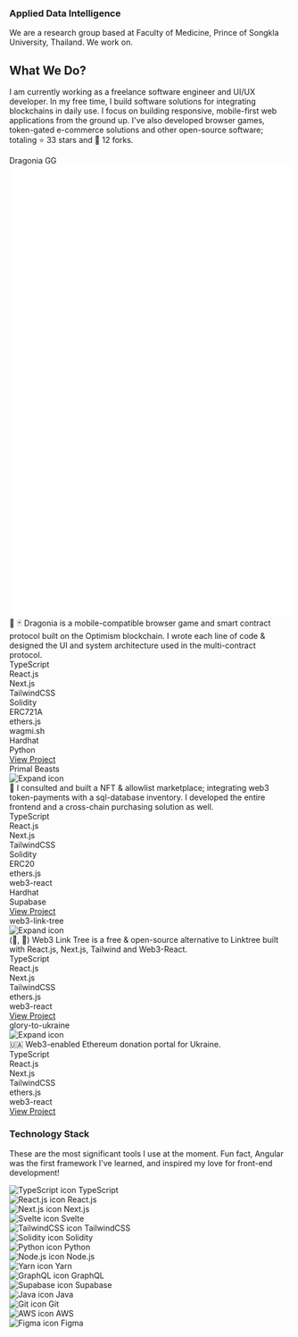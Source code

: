 <section class="max-w-3xl w-full flex pt-24 sm:pt-4 pb-12">
   <section class="space-y-12">
      <div class="space-y-2 sm:space-y-3">
         <h1 class="font-bold text-4xl sm:text-5xl tracking-wide">Applied Data Intelligence</h1>
         <div class="font-light text-neutral-100/80">
            We are a research group based at Faculty of Medicine, Prince of Songkla University, Thailand. We work on.
         </div>
      </div>
      <div class="space-y-2">
         <h2 class="font-semibold text-2xl sm:text-[1.67rem] tracking-wide">What We Do?</h2>
         <p class="font-light text-neutral-100/80">I am currently working as a freelance software engineer and UI/UX developer. In my free time, I build software solutions for integrating blockchains in daily use. I focus on building responsive, mobile-first web applications from the ground up. I've also developed browser games, token-gated e-commerce solutions and other open-source software; totaling ⭐ 33 stars and 🍴 12 forks.</p>
         <div class="grid grid-cols-1 sm:grid-cols-2 gap-1.5 pt-2">
            <div class="rounded-lg border-[0.5px] border-white/20 hover:border-white/40 flex flex-col bg-white/5 hover:bg-white hover:bg-opacity-[6.9%] backdrop-blur-sm w-full transition-all duration-200 ease-in-out text-neutral-100/90 hover:text-neutral-100 h-fit">
               <div class="cursor-pointer px-4 py-3 group flex justify-between items-center w-full select-none">
                  <div class="font-medium">Dragonia GG</div>
                  <div class="px-2 py-1.5 font-serif shadow-inner rounded-full group-hover:bg-white/10 transition-all duration-200 ease-in-out"><img src="/assets/img/chevron.svg" alt="Expand icon" class="w-2 opacity-75 hover:opacity-90 transition-all duration-150 ease-in-out"></div>
               </div>
               <div class="h-[.069rem] w-full bg-white/20 hidden"></div>
               <div class="p-3.5 justify-between h-full flex flex-col space-y-3 hidden">
                  <div class="font-light text-sm">🐉 🃏 Dragonia is a mobile-compatible browser game and smart contract protocol built on the Optimism blockchain. I wrote each line of code &amp; designed the UI and system architecture used in the multi-contract protocol.</div>
                  <div class="flex flex-wrap gap-1">
                     <div class="rounded-full px-2 py-1 text-xs font-light bg-white bg-opacity-[8%]">TypeScript </div>
                     <div class="rounded-full px-2 py-1 text-xs font-light bg-white bg-opacity-[8%]">React.js </div>
                     <div class="rounded-full px-2 py-1 text-xs font-light bg-white bg-opacity-[8%]">Next.js </div>
                     <div class="rounded-full px-2 py-1 text-xs font-light bg-white bg-opacity-[8%]">TailwindCSS </div>
                     <div class="rounded-full px-2 py-1 text-xs font-light bg-white bg-opacity-[8%]">Solidity </div>
                     <div class="rounded-full px-2 py-1 text-xs font-light bg-white bg-opacity-[8%]">ERC721A </div>
                     <div class="rounded-full px-2 py-1 text-xs font-light bg-white bg-opacity-[8%]">ethers.js </div>
                     <div class="rounded-full px-2 py-1 text-xs font-light bg-white bg-opacity-[8%]">wagmi.sh </div>
                     <div class="rounded-full px-2 py-1 text-xs font-light bg-white bg-opacity-[8%]">Hardhat </div>
                     <div class="rounded-full px-2 py-1 text-xs font-light bg-white bg-opacity-[8%]">Python </div>
                  </div>
                  <a class="rounded-full px-2.5 py-1.5 text-sm bg-white/5 hover:bg-white/10 hover:scale-95 transition-all duration-300 ease-in-out w-fit self-end tracking-wide font-medium border-[0.5px] border-white/10 hover:border-white/30" href="https://dragonia.gg" target="_blank" rel="noreferrer">View Project</a>
               </div>
            </div>
            <div class="rounded-lg border-[0.5px] border-white/20 hover:border-white/40 flex flex-col bg-white/5 hover:bg-white hover:bg-opacity-[6.9%] backdrop-blur-sm w-full transition-all duration-200 ease-in-out text-neutral-100/90 hover:text-neutral-100 h-fit">
               <div class="cursor-pointer px-4 py-3 group flex justify-between items-center w-full select-none">
                  <div class="font-medium">Primal Beasts</div>
                  <div class="px-2 py-1.5 font-serif shadow-inner rounded-full group-hover:bg-white/10 transition-all duration-200 ease-in-out"><img src="/icons/chevron.svg" alt="Expand icon" class="w-2 opacity-75 hover:opacity-90 transition-all duration-150 ease-in-out"></div>
               </div>
               <div class="h-[.069rem] w-full bg-white/20 hidden"></div>
               <div class="p-3.5 justify-between h-full flex flex-col space-y-3 hidden">
                  <div class="font-light text-sm">🐯 I consulted and built a NFT &amp; allowlist marketplace; integrating web3 token-payments with a sql-database inventory. I developed the entire frontend and a cross-chain purchasing solution as well.</div>
                  <div class="flex flex-wrap gap-1">
                     <div class="rounded-full px-2 py-1 text-xs font-light bg-white bg-opacity-[8%]">TypeScript </div>
                     <div class="rounded-full px-2 py-1 text-xs font-light bg-white bg-opacity-[8%]">React.js </div>
                     <div class="rounded-full px-2 py-1 text-xs font-light bg-white bg-opacity-[8%]">Next.js </div>
                     <div class="rounded-full px-2 py-1 text-xs font-light bg-white bg-opacity-[8%]">TailwindCSS </div>
                     <div class="rounded-full px-2 py-1 text-xs font-light bg-white bg-opacity-[8%]">Solidity </div>
                     <div class="rounded-full px-2 py-1 text-xs font-light bg-white bg-opacity-[8%]">ERC20 </div>
                     <div class="rounded-full px-2 py-1 text-xs font-light bg-white bg-opacity-[8%]">ethers.js </div>
                     <div class="rounded-full px-2 py-1 text-xs font-light bg-white bg-opacity-[8%]">web3-react </div>
                     <div class="rounded-full px-2 py-1 text-xs font-light bg-white bg-opacity-[8%]">Hardhat </div>
                     <div class="rounded-full px-2 py-1 text-xs font-light bg-white bg-opacity-[8%]">Supabase </div>
                  </div>
                  <a class="rounded-full px-2.5 py-1.5 text-sm bg-white/5 hover:bg-white/10 hover:scale-95 transition-all duration-300 ease-in-out w-fit self-end tracking-wide font-medium border-[0.5px] border-white/10 hover:border-white/30" href="https://primalbeasts.io" target="_blank" rel="noreferrer">View Project</a>
               </div>
            </div>
            <div class="rounded-lg border-[0.5px] border-white/20 hover:border-white/40 flex flex-col bg-white/5 hover:bg-white hover:bg-opacity-[6.9%] backdrop-blur-sm w-full transition-all duration-200 ease-in-out text-neutral-100/90 hover:text-neutral-100 h-fit">
               <div class="cursor-pointer px-4 py-3 group flex justify-between items-center w-full select-none">
                  <div class="font-medium">web3-link-tree</div>
                  <div class="px-2 py-1.5 font-serif shadow-inner rounded-full group-hover:bg-white/10 transition-all duration-200 ease-in-out"><img src="/icons/chevron.svg" alt="Expand icon" class="w-2 opacity-75 hover:opacity-90 transition-all duration-150 ease-in-out"></div>
               </div>
               <div class="h-[.069rem] w-full bg-white/20 hidden"></div>
               <div class="p-3.5 justify-between h-full flex flex-col space-y-3 hidden">
                  <div class="font-light text-sm">(🔗, 🌲) Web3 Link Tree is a free &amp; open-source alternative to Linktree built with React.js, Next.js, Tailwind and Web3-React.</div>
                  <div class="flex flex-wrap gap-1">
                     <div class="rounded-full px-2 py-1 text-xs font-light bg-white bg-opacity-[8%]">TypeScript </div>
                     <div class="rounded-full px-2 py-1 text-xs font-light bg-white bg-opacity-[8%]">React.js </div>
                     <div class="rounded-full px-2 py-1 text-xs font-light bg-white bg-opacity-[8%]">Next.js </div>
                     <div class="rounded-full px-2 py-1 text-xs font-light bg-white bg-opacity-[8%]">TailwindCSS </div>
                     <div class="rounded-full px-2 py-1 text-xs font-light bg-white bg-opacity-[8%]">ethers.js </div>
                     <div class="rounded-full px-2 py-1 text-xs font-light bg-white bg-opacity-[8%]">web3-react </div>
                  </div>
                  <a class="rounded-full px-2.5 py-1.5 text-sm bg-white/5 hover:bg-white/10 hover:scale-95 transition-all duration-300 ease-in-out w-fit self-end tracking-wide font-medium border-[0.5px] border-white/10 hover:border-white/30" href="https://github.com/noahdotms/web3-link-tree" target="_blank" rel="noreferrer">View Project</a>
               </div>
            </div>
            <div class="rounded-lg border-[0.5px] border-white/20 hover:border-white/40 flex flex-col bg-white/5 hover:bg-white hover:bg-opacity-[6.9%] backdrop-blur-sm w-full transition-all duration-200 ease-in-out text-neutral-100/90 hover:text-neutral-100 h-fit">
               <div class="cursor-pointer px-4 py-3 group flex justify-between items-center w-full select-none">
                  <div class="font-medium">glory-to-ukraine</div>
                  <div class="px-2 py-1.5 font-serif shadow-inner rounded-full group-hover:bg-white/10 transition-all duration-200 ease-in-out"><img src="/icons/chevron.svg" alt="Expand icon" class="w-2 opacity-75 hover:opacity-90 transition-all duration-150 ease-in-out"></div>
               </div>
               <div class="h-[.069rem] w-full bg-white/20 hidden"></div>
               <div class="p-3.5 justify-between h-full flex flex-col space-y-3 hidden">
                  <div class="font-light text-sm">🇺🇦 Web3-enabled Ethereum donation portal for Ukraine.</div>
                  <div class="flex flex-wrap gap-1">
                     <div class="rounded-full px-2 py-1 text-xs font-light bg-white bg-opacity-[8%]">TypeScript </div>
                     <div class="rounded-full px-2 py-1 text-xs font-light bg-white bg-opacity-[8%]">React.js </div>
                     <div class="rounded-full px-2 py-1 text-xs font-light bg-white bg-opacity-[8%]">Next.js </div>
                     <div class="rounded-full px-2 py-1 text-xs font-light bg-white bg-opacity-[8%]">TailwindCSS </div>
                     <div class="rounded-full px-2 py-1 text-xs font-light bg-white bg-opacity-[8%]">ethers.js </div>
                     <div class="rounded-full px-2 py-1 text-xs font-light bg-white bg-opacity-[8%]">web3-react </div>
                  </div>
                  <a class="rounded-full px-2.5 py-1.5 text-sm bg-white/5 hover:bg-white/10 hover:scale-95 transition-all duration-300 ease-in-out w-fit self-end tracking-wide font-medium border-[0.5px] border-white/10 hover:border-white/30" href="https://github.com/noahdotms/glory-to-ukraine" target="_blank" rel="noreferrer">View Project</a>
               </div>
            </div>
         </div>
      </div>
      <div class="space-y-2">
         <h3 class="font-semibold text-2xl sm:text-[1.67rem] tracking-wide">Technology Stack</h3>
         <p class="font-light text-neutral-100/80">These are the most significant tools I use at the moment. Fun fact, Angular was the first framework I've learned, and inspired my love for front-end development!</p>
         <div class="flex flex-wrap gap-1.5 pt-2">
            <div class="cursor-default font-normal text-sm flex space-x-2 items-center px-2.5 py-1.5 rounded-full bg-white/5 hover:bg-white/10 duration-100 ease-in-out transition-all border-[0.5px] border-white/10 hover:border-white/40 text-neutral-100/80 hover:text-neutral-100/90 group"><img src="/icons/typescript.svg" alt="TypeScript icon" class="w-[1.2rem] h-[1.2rem] opacity-[88%] group-hover:opacity-[98%]"> <span>TypeScript</span></div>
            <div class="cursor-default font-normal text-sm flex space-x-2 items-center px-2.5 py-1.5 rounded-full bg-white/5 hover:bg-white/10 duration-100 ease-in-out transition-all border-[0.5px] border-white/10 hover:border-white/40 text-neutral-100/80 hover:text-neutral-100/90 group"><img src="/icons/react.svg" alt="React.js icon" class="w-[1.2rem] h-[1.2rem] opacity-[88%] group-hover:opacity-[98%]"> <span>React.js</span></div>
            <div class="cursor-default font-normal text-sm flex space-x-2 items-center px-2.5 py-1.5 rounded-full bg-white/5 hover:bg-white/10 duration-100 ease-in-out transition-all border-[0.5px] border-white/10 hover:border-white/40 text-neutral-100/80 hover:text-neutral-100/90 group"><img src="/icons/next.svg" alt="Next.js icon" class="w-[1.2rem] h-[1.2rem] opacity-[88%] group-hover:opacity-[98%]"> <span>Next.js</span></div>
            <div class="cursor-default font-normal text-sm flex space-x-2 items-center px-2.5 py-1.5 rounded-full bg-white/5 hover:bg-white/10 duration-100 ease-in-out transition-all border-[0.5px] border-white/10 hover:border-white/40 text-neutral-100/80 hover:text-neutral-100/90 group"><img src="/icons/svelte.svg" alt="Svelte icon" class="w-[1.2rem] h-[1.2rem] opacity-[88%] group-hover:opacity-[98%]"> <span>Svelte</span></div>
            <div class="cursor-default font-normal text-sm flex space-x-2 items-center px-2.5 py-1.5 rounded-full bg-white/5 hover:bg-white/10 duration-100 ease-in-out transition-all border-[0.5px] border-white/10 hover:border-white/40 text-neutral-100/80 hover:text-neutral-100/90 group"><img src="/icons/tailwind.svg" alt="TailwindCSS icon" class="w-[1.2rem] h-[1.2rem] opacity-[88%] group-hover:opacity-[98%]"> <span>TailwindCSS</span></div>
            <div class="cursor-default font-normal text-sm flex space-x-2 items-center px-2.5 py-1.5 rounded-full bg-white/5 hover:bg-white/10 duration-100 ease-in-out transition-all border-[0.5px] border-white/10 hover:border-white/40 text-neutral-100/80 hover:text-neutral-100/90 group"><img src="/icons/solidity.svg" alt="Solidity icon" class="w-[1.2rem] h-[1.2rem] opacity-[88%] group-hover:opacity-[98%]"> <span>Solidity</span></div>
            <div class="cursor-default font-normal text-sm flex space-x-2 items-center px-2.5 py-1.5 rounded-full bg-white/5 hover:bg-white/10 duration-100 ease-in-out transition-all border-[0.5px] border-white/10 hover:border-white/40 text-neutral-100/80 hover:text-neutral-100/90 group"><img src="/icons/python.svg" alt="Python icon" class="w-[1.2rem] h-[1.2rem] opacity-[88%] group-hover:opacity-[98%]"> <span>Python</span></div>
            <div class="cursor-default font-normal text-sm flex space-x-2 items-center px-2.5 py-1.5 rounded-full bg-white/5 hover:bg-white/10 duration-100 ease-in-out transition-all border-[0.5px] border-white/10 hover:border-white/40 text-neutral-100/80 hover:text-neutral-100/90 group"><img src="/icons/node.svg" alt="Node.js icon" class="w-[1.2rem] h-[1.2rem] opacity-[88%] group-hover:opacity-[98%]"> <span>Node.js</span></div>
            <div class="cursor-default font-normal text-sm flex space-x-2 items-center px-2.5 py-1.5 rounded-full bg-white/5 hover:bg-white/10 duration-100 ease-in-out transition-all border-[0.5px] border-white/10 hover:border-white/40 text-neutral-100/80 hover:text-neutral-100/90 group"><img src="/icons/yarn.svg" alt="Yarn icon" class="w-[1.2rem] h-[1.2rem] opacity-[88%] group-hover:opacity-[98%]"> <span>Yarn</span></div>
            <div class="cursor-default font-normal text-sm flex space-x-2 items-center px-2.5 py-1.5 rounded-full bg-white/5 hover:bg-white/10 duration-100 ease-in-out transition-all border-[0.5px] border-white/10 hover:border-white/40 text-neutral-100/80 hover:text-neutral-100/90 group"><img src="/icons/graphql.svg" alt="GraphQL icon" class="w-[1.2rem] h-[1.2rem] opacity-[88%] group-hover:opacity-[98%]"> <span>GraphQL</span></div>
            <div class="cursor-default font-normal text-sm flex space-x-2 items-center px-2.5 py-1.5 rounded-full bg-white/5 hover:bg-white/10 duration-100 ease-in-out transition-all border-[0.5px] border-white/10 hover:border-white/40 text-neutral-100/80 hover:text-neutral-100/90 group"><img src="/icons/supabase.svg" alt="Supabase icon" class="w-[1.2rem] h-[1.2rem] opacity-[88%] group-hover:opacity-[98%]"> <span>Supabase</span></div>
            <div class="cursor-default font-normal text-sm flex space-x-2 items-center px-2.5 py-1.5 rounded-full bg-white/5 hover:bg-white/10 duration-100 ease-in-out transition-all border-[0.5px] border-white/10 hover:border-white/40 text-neutral-100/80 hover:text-neutral-100/90 group"><img src="/icons/java.svg" alt="Java icon" class="w-[1.2rem] h-[1.2rem] opacity-[88%] group-hover:opacity-[98%]"> <span>Java</span></div>
            <div class="cursor-default font-normal text-sm flex space-x-2 items-center px-2.5 py-1.5 rounded-full bg-white/5 hover:bg-white/10 duration-100 ease-in-out transition-all border-[0.5px] border-white/10 hover:border-white/40 text-neutral-100/80 hover:text-neutral-100/90 group"><img src="/icons/git.svg" alt="Git icon" class="w-[1.2rem] h-[1.2rem] opacity-[88%] group-hover:opacity-[98%]"> <span>Git</span></div>
            <div class="cursor-default font-normal text-sm flex space-x-2 items-center px-2.5 py-1.5 rounded-full bg-white/5 hover:bg-white/10 duration-100 ease-in-out transition-all border-[0.5px] border-white/10 hover:border-white/40 text-neutral-100/80 hover:text-neutral-100/90 group"><img src="/icons/aws.svg" alt="AWS icon" class="w-[1.2rem] h-[1.2rem] opacity-[88%] group-hover:opacity-[98%]"> <span>AWS</span></div>
            <div class="cursor-default font-normal text-sm flex space-x-2 items-center px-2.5 py-1.5 rounded-full bg-white/5 hover:bg-white/10 duration-100 ease-in-out transition-all border-[0.5px] border-white/10 hover:border-white/40 text-neutral-100/80 hover:text-neutral-100/90 group"><img src="/icons/figma.svg" alt="Figma icon" class="w-[1.2rem] h-[1.2rem] opacity-[88%] group-hover:opacity-[98%]"> <span>Figma</span></div>
         </div>
      </div>
   </section>
</section>